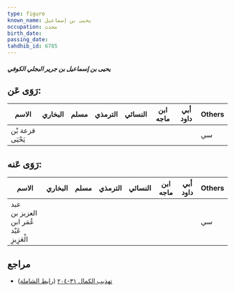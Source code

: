 ```yaml
---
type: figure
known_name: يحيى بن إسماعيل
occupation: محدث
birth_date:
passing_date:
tahdhib_id: 6785
---
```

##### يحيى بن إسماعيل بن جرير البجلي الكوفي

## رَوَى عَن:
| الاسم            | البخاري | مسلم | الترمذي | النسائي | ابن ماجه | أبي داود | Others |
| ---------------- | ------- | ---- | ------- | ------- | -------- | -------- | ------ |
| قزعة بْن يَحْيَى |         |      |         |         |          |          | سي     |
## رَوَى عَنه:
| الاسم                                    | البخاري | مسلم | الترمذي | النسائي | ابن ماجه | أبي داود | Others |
| ---------------------------------------- | ------- | ---- | ------- | ------- | -------- | -------- | ------ |
| عبد العزيز بن عُمَر ابن عَبْد الْعَزِيزِ |         |      |         |         |          |          | سي     |
## مراجع
- [تهذيب الكمال ٣١-٢٠٤](obsidian://open?vault=Tahdhib-al-Kamal&file=Figures/٦٧٨٥-يحيى%20بن%20إسماعيل%20بن%20جرير%20البجلي%20الكوفي) ([رابط الشاملة](https://shamela.ws/book/3722/16752))